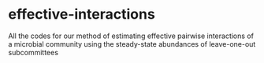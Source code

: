 # effective-interactions
All the codes for our method of estimating effective pairwise interactions of a microbial community using the steady-state abundances of leave-one-out subcommittees
